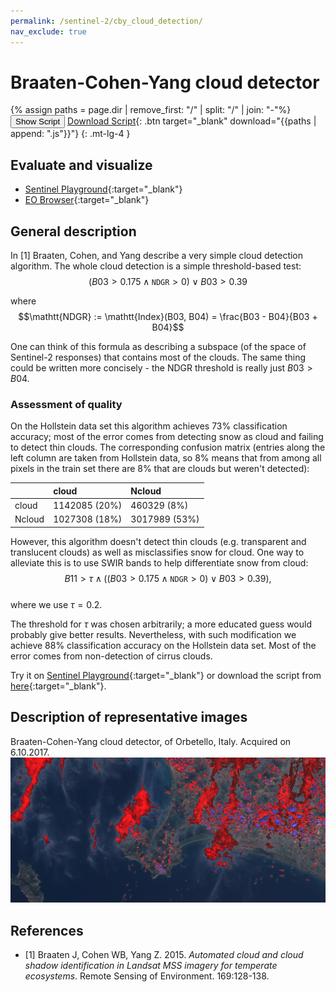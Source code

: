 ```yaml
---
permalink: /sentinel-2/cby_cloud_detection/
nav_exclude: true
---
```


# Braaten-Cohen-Yang cloud detector

{% assign paths = page.dir | remove_first: "/" | split: "/" | join: "-"%}
<button class="btn btn-primary" id="toggle-script" onclick="toggleScript()">Show Script</button>
[Download Script](script_bcy_original.js){: .btn target="_blank" download="{{paths | append: ".js"}}"}
{: .mt-lg-4 }

<div id="script" style="display:none;"> 
{% highlight javascript %}
{% include_relative script_bcy_original.js %}
{% endhighlight %}
</div>

## Evaluate and visualize
- [Sentinel Playground](https://apps.sentinel-hub.com/sentinel-playground/?source=S2&lat=46.10942153064164&lng=14.8919677734375&zoom=9&maxcc=100&&time=2015-01-01%7C2017-06-06&evalscripturl=https%3A%2F%2Fraw.githubusercontent.com%2Fsentinel-hub%2FcustomScripts%2Fmaster%2Fsentinel-2%2Fcby_cloud_detection%2Fscript.js){:target="_blank"}
- [EO Browser](https://apps.sentinel-hub.com/eo-browser/#lat=42.437647200108685&lng=11.19283676147461&zoom=12&datasource=Sentinel-2%20L1C&time=2017-10-06&preset=CUSTOM&layers=B01,B02,B03&evalscript=ZnVuY3Rpb24gaW5kZXgoeCwgeSkgewoJcmV0dXJuICh4IC0geSkgLyAoeCArIHkpOwp9CgpmdW5jdGlvbiBjbGlwKGEpIHsKICByZXR1cm4gTWF0aC5tYXgoMCwgTWF0aC5taW4oMSwgYSkpOwp9CgpsZXQgTkdEUiA9IGluZGV4KEIwMiwgQjAzKTsKbGV0IGJSYXRpbyA9IChCMDIgLSAwLjE3NSkgLyAoMC4zOSAtIDAuMTc1KTsKbGV0IGdhaW4gPSAyLjU7CgppZiAoYlJhdGlvID4gMSkgeyAvL2Nsb3VkCiAgdmFyIHYgPSAwLjUgKiAoYlJhdGlvIC0gMSk7CiAgcmV0dXJuIFswLjUgKiBjbGlwKEIwNCksIDAuNSAqIGNsaXAoQjAzKSwgMC41ICogY2xpcChCMDIpICsgdl07Cn0KCmlmIChiUmF0aW8gPiAwICYmIE5HRFI%2BMCkgeyAvL2Nsb3VkCiAgdmFyIHYgPSA1ICogTWF0aC5zcXJ0KGJSYXRpbyAqIE5HRFIpOwogIHJldHVybiBbMC41ICogY2xpcChCMDQpICsgdiwgMC41ICogY2xpcChCMDMpLCAwLjUgKiBjbGlwKEIwMildOwp9CgoKcmV0dXJuIFtCMDQsIEIwMywgQjAyXS5tYXAoYSA9PiBnYWluICogYSk7Cg%3D%3D){:target="_blank"}

## General description
In  [1] Braaten, Cohen, and Yang describe a very simple cloud detection algorithm. The whole cloud detection is a simple threshold-based test:   
$$(B03 > 0.175 \land \mathtt{NDGR} > 0) \lor B03 > 0.39$$   

where
$$\mathtt{NDGR} := \mathtt{Index}(B03, B04) = \frac{B03 - B04}{B03 + B04}$$   

One can think of this formula as describing a subspace (of the space of Sentinel-2 responses) that contains most of the clouds. The same thing could be written more concisely - the NDGR threshold is really just $B03>B04$.

### Assessment of quality

On the Hollstein data set this algorithm achieves 73% classification accuracy; most of the error comes from detecting snow as cloud and failing to detect thin clouds. The corresponding confusion matrix (entries along the left column are taken from Hollstein data, so 8% means that from among all pixels in the train set there are 8% that are clouds but weren't detected):

| |  cloud           |  Ncloud         |   
|:------|:-----------------|:----------------|   
|cloud  |  1142085  (20%)  |  460329 (8%)    |   
|Ncloud |  1027308 (18%)   |  3017989 (53%)  |   

However, this algorithm doesn't detect thin clouds (e.g. transparent and translucent clouds) as well as misclassifies snow for cloud. One way to alleviate this is to use SWIR bands to help differentiate snow from cloud:   
$$B11>\tau\land ((B03 > 0.175 \land \mathtt{NDGR} > 0) \lor B03 > 0.39),$$   
where we use $\tau=0.2$.

The threshold for $\tau$ was chosen arbitrarily; a more educated guess would probably give better results. Nevertheless, with such modification we achieve 88% classification accuracy on the Hollstein data set. Most of the error comes from non-detection of cirrus clouds.

Try it on [Sentinel Playground](https://apps.sentinel-hub.com/sentinel-playground/?lat=46.65120371539995&lng=13.809814453125&zoom=13&preset=CUSTOM&layers=B04,B03,B12&maxcc=50&time=2015-01-01%7C2017-06-06&evalscript=dmFyIGJSYXRpbyA9IChCMDIgLSAwLjE3NSkgLyAoMC4zOSAtIDAuMTc1KTsKdmFyIE5HRFIgPSAoQjAyIC0gQjAzKSAvIChCMDIgKyBCMDMpOwoKZnVuY3Rpb24gY2xpcChhKSB7CiAgcmV0dXJuIE1hdGgubWF4KDAsIE1hdGgubWluKDEsIGEpKTsKfQoKaWYgKEIxMT4wLjEgJiYgYlJhdGlvID4gMSkgeyAvL2Nsb3VkCiAgdmFyIHYgPSAwLjUqKGJSYXRpbyAtIDEpOwogIHJldHVybiBbMC41KmNsaXAoQjA0KSwgMC41KmNsaXAoQjAzKSwgMC41KmNsaXAoQjAyKSArIHZdOwp9CgppZiAoQjExID4gMC4xICYmIGJSYXRpbyA%2BIDAgJiYgTkdEUj4wKSB7IC8vY2xvdWQKICB2YXIgdiA9IDUgKiBNYXRoLnNxcnQoYlJhdGlvICogTkdEUik7CiAgcmV0dXJuIFswLjUgKiBjbGlwKEIwNCkgKyB2LCAwLjUgKiBjbGlwKEIwMyksIDAuNSAqIGNsaXAoQjAyKV07Cn0KCnJldHVybiBbMipCMDQsIDIqQjAzLCAyKkIwMl07){:target="_blank"} or download the script from [here](script.js){:target="_blank"}.   

## Description of representative images

Braaten-Cohen-Yang cloud detector, of Orbetello, Italy. Acquired on 6.10.2017.
![Canopy chlorophyll index](fig/fig1.png)

## References
- [1] Braaten J, Cohen WB, Yang Z. 2015. _Automated cloud and cloud shadow identification in Landsat MSS imagery for temperate ecosystems_. Remote Sensing of Environment. 169:128-138.
